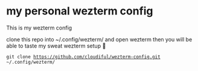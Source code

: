 # my personal wezterm config
This is my wezterm config

clone this repo into ~/.config/wezterm/ and open wezterm then you will be able to taste my sweat wezterm setup 🤨

<code>git clone https://github.com/cloudiful/wezterm-config.git ~/.config/wezterm/<code>

